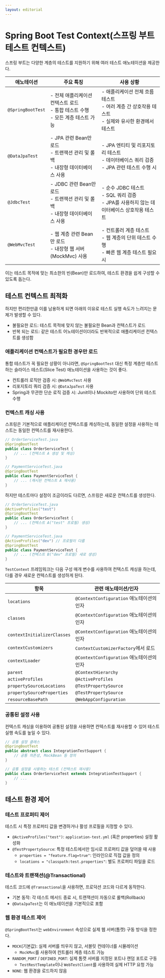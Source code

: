 ```yaml
---
layout: editorial
---
```


# Spring Boot Test Context(스프링 부트 테스트 컨텍스트)

스프링 부트는 다양한 계층의 테스트를 지원하기 위해 여러 테스트 애노테이션을 제공한다.

| 애노테이션             | 주요 특징                                                     | 사용 상황                                                            |
|-------------------|-----------------------------------------------------------|------------------------------------------------------------------|
| `@SpringBootTest` | - 전체 애플리케이션 컨텍스트 로드<br/>- 통합 테스트 수행<br/>- 모든 계층 테스트 가능    | - 애플리케이션 전체 흐름 테스트<br/>- 여러 계층 간 상호작용 테스트<br/>- 실제와 유사한 환경에서 테스트 |
| `@DataJpaTest`    | - JPA 관련 Bean만 로드<br/>- 트랜잭션 관리 및 롤백<br/>- 내장형 데이터베이스 사용  | - JPA 엔티티 및 리포지토리 테스트<br/>- 데이터베이스 쿼리 검증<br/>- JPA 관련 테스트 수행 시   |
| `@JdbcTest`       | - JDBC 관련 Bean만 로드<br/>- 트랜잭션 관리 및 롤백<br/>- 내장형 데이터베이스 사용 | - 순수 JDBC 테스트<br/>- SQL 쿼리 검증<br/>- JPA를 사용하지 않는 데이터베이스 상호작용 테스트 |
| `@WebMvcTest`     | - 웹 계층 관련 Bean만 로드<br/>- 내장형 웹 서버(MockMvc) 사용             | - 컨트롤러 계층 테스트<br/>- 웹 계층의 단위 테스트 수행<br/>- 빠른 웹 계층 테스트 필요 시       |

이는 테스트 목적에 맞는 최소한의 빈(Bean)만 로드하여, 테스트 환경을 쉽게 구성할 수 있도록 돕는다.

## 테스트 컨텍스트 최적화

하지만 편리한만큼 이를 남용하게 되면 아래의 이유로 테스트 실행 속도가 느려지는 문제가 발생할 수 있다.

- 불필요한 로드: 테스트 목적에 맞지 않는 불필요한 Bean과 컨텍스트가 로드
- 반복 되는 로드: 같은 테스트 어노테이션이더라도 반복적으로 애플리케이션 컨텍스트를 생성함

### 애플리케이션 컨텍스트가 필요한 경우만 로드

통합 테스트가 꼭 필요한 상황이 아니라면, `@SpringBootTest` 대신 특정 계층만 테스트하는 슬라이스 테스트(Slice Test) 애노테이션을 사용하는 것이 좋다.

- 컨트롤러 로직만 검증 시: `@WebMvcTest` 사용
- 리포지토리 쿼리 검증 시: `@DataJpaTest` 사용
- Spring과 무관한 단순 로직 검증 시: Junit이나 Mockito만 사용하여 단위 테스트 수행

### 컨텍스트 캐싱 사용

스프링은 기본적으로 애플리케이션 컨텍스트를 캐싱하는데, 동일한 설정을 사용하는 테스트는 동일한 컨텍스트를 재사용한다.

```java
// OrderServiceTest.java
@SpringBootTest
public class OrderServiceTest {
    // ... (컨텍스트 A 생성 및 캐싱)
}

// PaymentServiceTest.java
@SpringBootTest
public class PaymentServiceTest {
    // ... (캐시된 컨텍스트 A 재사용)
}
```

하지만 테스트마다 설정이 조금이라도 다르면, 스프링은 새로운 컨텍스트를 생성한다.

```java
// OrderServiceTest.java
@ActiveProfiles("test")
@SpringBootTest
public class OrderServiceTest {
    // ... (컨텍스트 A("test" 프로필) 생성)
}

// PaymentServiceTest.java
@ActiveProfiles("dev") // 프로필이 다름
@SpringBootTest
public class PaymentServiceTest {
    // ... (컨텍스트 B("dev" 프로필) 새로 생성)
}
```

`TestContext` 프레임워크는 다음 구성 매개 변수를 사용하여 컨텍스트 캐싱을 하는데, 다를 경우 새로운 컨텍스트를 생성하게 된다.

| 항목                          | 관련 애노테이션/인자                       |
|-----------------------------|-----------------------------------|
| `locations`                 | `@ContextConfiguration` 애노테이션의 인자 |
| `classes`                   | `@ContextConfiguration` 애노테이션의 인자 |
| `contextInitializerClasses` | `@ContextConfiguration` 애노테이션의 인자 |
| `contextCustomizers`        | `ContextCustomizerFactory`에서 로드   |
| `contextLoader`             | `@ContextConfiguration` 애노테이션의 인자 |
| `parent`                    | `@ContextHierarchy`               |
| `activeProfiles`            | `@ActiveProfiles`                 |
| `propertySourceLocations`   | `@TestPropertySource`             |
| `propertySourceProperties`  | `@TestPropertySource`             |
| `resourceBasePath`          | `@WebAppConfiguration`            |

### 공통된 설정 사용

컨텍스트 캐싱을 이용하여 공통된 설정을 사용하면 컨텍스트를 재사용할 수 있어 테스트 실행 속도를 높일 수 있다.

```java
// 공통 설정 클래스
@SpringBootTest
public abstract class IntegrationTestSupport {
    // 공통 의존성, MockBean 등 정의
}

// 공통 설정을 사용하는 테스트 (컨텍스트 재사용)
public class OrderServiceTest extends IntegrationTestSupport {
    // ...
}
```

## 테스트 환경 제어

### 테스트 프로퍼티 제어

테스트 시 특정 프로퍼티 값을 변경하거나 활성 프로필을 지정할 수 있다.

- `@ActiveProfiles("test")`: `application-test.yml` (혹은 properties) 설정 활성화
- `@TestPropertySource`: 특정 테스트에서만 임시로 프로퍼티 값을 덮어쓸 때 사용
    - `properties = "feature.flag=true"`: 인라인으로 직접 값을 정의
    - `locations = "classpath:test.properties"`: 별도 프로퍼티 파일을 로드

### 테스트와 트랜잭션(@Transactional)

테스트 코드에 `@Transactional`을 사용하면, 프로덕션 코드와 다르게 동작한다.

- 기본 동작: 각 테스트 메서드 종료 시, 트랜잭션이 자동으로 롤백(Rollback)
- `@DataJpaTest`는 이 애노테이션을 기본적으로 포함

### 웹 환경 테스트 제어

`@SpringBootTest`는 `webEnvironment` 속성으로 실제 웹 서버(톰캣) 구동 방식을 정한다.

- `MOCK`(기본값): 실제 서버를 띄우지 않고, 서블릿 컨테이너를 시뮬레이션
    - `MockMvc`를 사용하여 컨트롤러 계층 테스트 가능
- `RANDOM_PORT` / `DEFINED_PORT`: 실제 톰캣 서버를 지정된 포트나 랜덤 포트로 구동
    - `TestRestTemplate`이나 `WebTestClient`를 사용하여 실제 HTTP 요청 가능
- `NONE`: 웹 환경을 로드하지 않음
